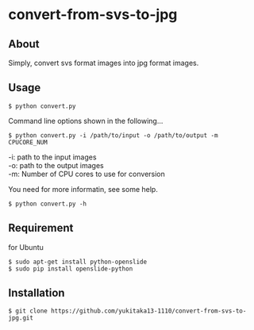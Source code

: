 # convert-from-svs-to-jpg

## About

Simply, convert svs format images into jpg format images. 
  
   

## Usage

    $ python convert.py

Command line options shown in the following...

    $ python convert.py -i /path/to/input -o /path/to/output -m CPUCORE_NUM

-i: path to the input images  
-o: path to the output images  
-m: Number of CPU cores to use for conversion  

You need for more informatin, see some help.  

    $ python convert.py -h

## Requirement

for Ubuntu

    $ sudo apt-get install python-openslide
    $ sudo pip install openslide-python

## Installation

    $ git clone https://github.com/yukitaka13-1110/convert-from-svs-to-jpg.git

